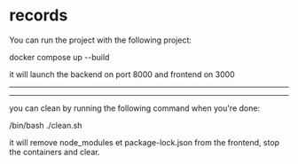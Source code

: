 # records

You can run the project with the following project:

docker compose up --build

it will launch the backend on port 8000 and frontend on 3000

--------------------------------------
--------------------------------------


you can clean by running the following command when you're done:

/bin/bash ./clean.sh

it will remove node_modules et package-lock.json from the frontend, stop the containers and clear.